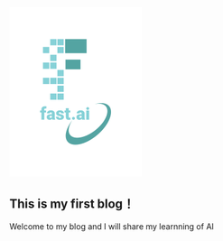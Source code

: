 

![Image of fast.ai logo](images/logo.png)

## This is my first blog！

Welcome to my blog and I will share my learnning of AI


